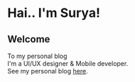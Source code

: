 # Hai.. I'm Surya! <br>
## Welcome
To my personal blog <br>
I'm a UI/UX designer & Mobile developer. <br>
See my personal blog <a href="https://suryanu.github.io/my_personal_blog/" target="_blank">here</a>.
